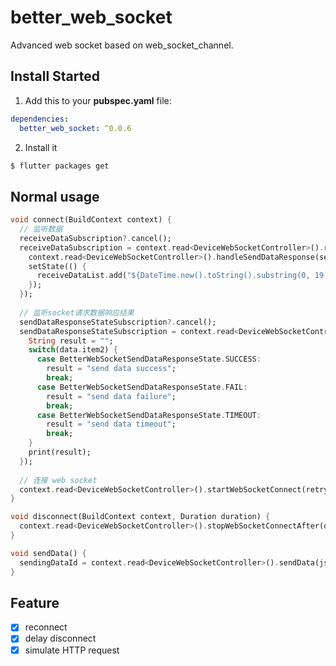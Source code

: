 # better_web_socket

Advanced web socket based on web_socket_channel.

## Install Started

1. Add this to your **pubspec.yaml** file:

```yaml
dependencies:
  better_web_socket: ^0.0.6
```

2. Install it

```bash
$ flutter packages get
```

## Normal usage

```dart
void connect(BuildContext context) {
  // 监听数据
  receiveDataSubscription?.cancel();
  receiveDataSubscription = context.read<DeviceWebSocketController>().receiveDataStream.listen((data) {
    context.read<DeviceWebSocketController>().handleSendDataResponse(sendingDataId ?? 0, true);
    setState(() {
      receiveDataList.add("${DateTime.now().toString().substring(0, 19)} $data");
    });
  });
  
  // 监听socket请求数据响应结果
  sendDataResponseStateSubscription?.cancel();
  sendDataResponseStateSubscription = context.read<DeviceWebSocketController>().sendDataResponseStateStream.listen((data) {
    String result = "";
    switch(data.item2) {
      case BetterWebSocketSendDataResponseState.SUCCESS:
        result = "send data success";
        break;
      case BetterWebSocketSendDataResponseState.FAIL:
        result = "send data failure";
        break;
      case BetterWebSocketSendDataResponseState.TIMEOUT:
        result = "send data timeout";
        break;
    }
    print(result);
  });
  
  // 连接 web socket
  context.read<DeviceWebSocketController>().startWebSocketConnect(retryCount: double.maxFinite.toInt());
}

void disconnect(BuildContext context, Duration duration) {
  context.read<DeviceWebSocketController>().stopWebSocketConnectAfter(duration: duration);
}

void sendData() {
  sendingDataId = context.read<DeviceWebSocketController>().sendData(jsonEncode(loginData), retryCount: 3);
}
```

## Feature
- [x] reconnect
- [x] delay disconnect
- [x] simulate HTTP request

